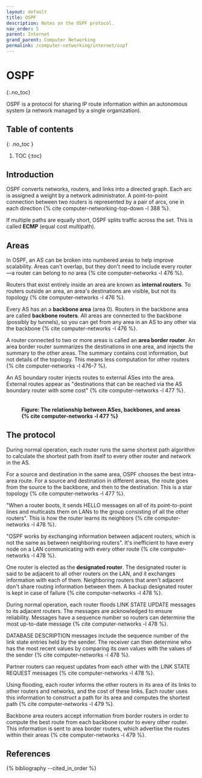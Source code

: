 ```yaml
---
layout: default
title: OSPF
description: Notes on the OSPF protocol.
nav_order: 5
parent: Internet
grand_parent: Computer Networking
permalink: /computer-networking/internet/ospf
---
```


<!-- prettier-ignore-start -->

# OSPF
{:.no_toc}

OSPF is a protocol for sharing IP route information within an autonomous system (a network managed by a single organization).

## Table of contents
{: .no_toc }

1. TOC
{:toc}

<!-- prettier-ignore-end -->

## Introduction

OSPF converts networks, routers, and links into a directed graph. Each arc is assigned a weight by a network administrator. A point-to-point connection between two routers is represented by a pair of arcs, one in each direction {% cite computer-networking-top-down -l 388 %}.

If multiple paths are equally short, OSPF splits traffic across the set. This is called **ECMP** (equal cost multipath).

## Areas

In OSPF, an AS can be broken into numbered areas to help improve scalability. Areas can't overlap, but they don't need to include every router—a router can belong to no area {% cite computer-networks -l 476 %}.

Routers that exist entirely inside an area are known as **internal routers**. To routers outside an area, an area's destinations are visible, but not its topology {% cite computer-networks -l 476 %}.

Every AS has an a **backbone area** (area 0). Routers in the backbone area are called **backbone routers**. All areas are connected to the backbone (possibly by tunnels), so you can get from any area in an AS to any other via the backbone {% cite computer-networks -l 476 %}.

A router connected to two or more areas is called an **area border router**. An area border router summarizes the destinations in one area, and injects the summary to the other areas. The summary contains cost information, but not details of the topology. This means less computation for other routers {% cite computer-networks -l 476-7 %}.

An AS boundary router injects routes to external ASes into the area. External routes appear as "destinations that can be reached via the AS boundary router with some cost" {% cite computer-networks -l 477 %}.

<figure>
  <img src="{{site.baseurl}}/assets/img/computer-networking/internet/ospf/areas.svg" alt="">
  <figcaption><h4>Figure: The relationship between ASes, backbones, and areas {% cite computer-networks -l 477 %}</h4></figcaption>
</figure>

## The protocol

During normal operation, each router runs the same shortest path algorithm to calculate the shortest path from itself to every other router and network in the AS.

For a source and destination in the same area, OSPF chooses the best intra-area route. For a source and destination in different areas, the route goes from the source to the backbone, and then to the destination. This is a star topology {% cite computer-networks -l 477 %}.

"When a router boots, it sends HELLO messages on all of its point-to-point lines and multicasts them on LANs to the group consisting of all the other routers". This is how the router learns its neighbors {% cite computer-networks -l 478 %}.

"OSPF works by exchanging information between adjacent routers, which is not the same as between neighboring routers". It's inefficient to have every node on a LAN communicating with every other route {% cite computer-networks -l 478 %}.

One router is elected as the **designated router**. The designated router is said to be adjacent to all other routers on the LAN, and it exchanges information with each of them. Neighboring routers that aren't adjacent don't share routing information between them. A backup designated router is kept in case of failure {% cite computer-networks -l 478 %}.

During normal operation, each router floods LINK STATE UPDATE messages to its adjacent routers. The messages are acknowledged to ensure reliability. Messages have a sequence number so routers can determine the most up-to-date message {% cite computer-networks -l 478 %}.

DATABASE DESCRIPTION messages include the sequence number of the link state entries held by the sender. The receiver can then determine who has the most recent values by comparing its own values with the values of the sender {% cite computer-networks -l 478 %}.

Partner routers can request updates from each other with the LINK STATE REQUEST messages {% cite computer-networks -l 478 %}.

Using flooding, each router informs the other routers in its area of its links to other routers and networks, and the cost of these links. Each router uses this information to construct a path for its area and computes the shortest path {% cite computer-networks -l 479 %}.

Backbone area routers accept information from border routers in order to compute the best route from each backbone router to every other router. This information is sent to area border routers, which advertise the routes within their areas {% cite computer-networks -l 479 %}.

## References

{% bibliography --cited_in_order %}
